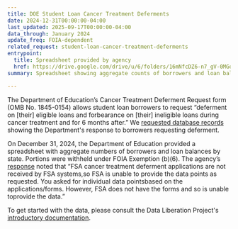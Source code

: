 ```yaml
---
title: DOE Student Loan Cancer Treatment Deferments
date: 2024-12-31T00:00:00-04:00
last_updated: 2025-09-17T00:00:00-04:00
data_through: January 2024
update_freq: FOIA-dependent
related_request: student-loan-cancer-treatment-deferments
entrypoint:
  title: Spreadsheet provided by agency
  href: https://drive.google.com/drive/u/6/folders/16mNfcDZ6-n7_gV-0MGqPeywe7sS2Kxmg
summary: Spreadsheet showing aggregate counts of borrowers and loan balances, by state, in 2020 and 2024.

---
```


The Department of Education’s Cancer Treatment Deferment Request form (OMB No. 1845-0154) allows student loan borrowers to request “deferment on [their] eligible loans and forbearance on [their] ineligible loans during cancer treatment and for 6 months after.” We [requested database records](https://www.data-liberation-project.org/requests/student-loan-cancer-treatment-deferments/) showing the Department's response to borrowers requesting deferment.

On December 31, 2024, the Department of Education provided a spreadsheet with aggregate numbers of borrowers and loan balances by state. Portions were withheld under FOIA Exemption (b)(6). The agency’s [response](https://www.documentcloud.org/documents/26099898-doe-cancer-deferment-letter-final-release-in-part/) noted that “FSA cancer treatment deferment applications are not received by FSA systems,so FSA is unable to provide the data points as requested. You asked for individual data pointsbased on the applications/forms. However, FSA does not have the forms and so is unable toprovide the data.”

To get started with the data, please consult the Data Liberation Project's [introductory documentation](https://docs.google.com/document/d/1xsthKxojFlgrhg9KmDuf0CtHRxqA8ZWX6GtmelORitM/edit?usp=sharing).
